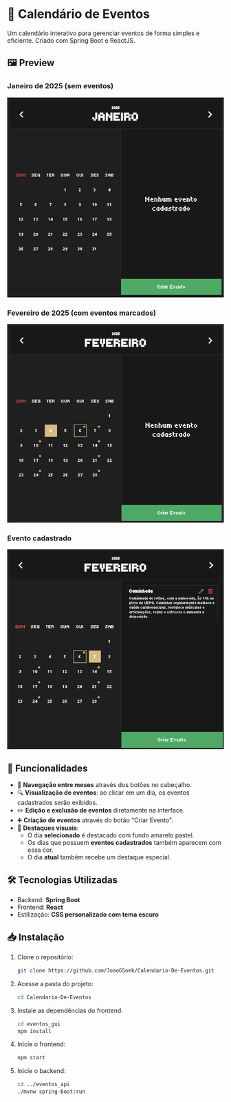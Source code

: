 # 📅 Calendário de Eventos

Um calendário interativo para gerenciar eventos de forma simples e eficiente.
Criado com Spring Boot e ReactJS.

## 🖼️ Preview

### Janeiro de 2025 (sem eventos)
![Janeiro](clean-calendar.png)

### Fevereiro de 2025 (com eventos marcados)
![Fevereiro](populated-calendar.png)

### Evento cadastrado
![Evento](show-event-in-calendar.png)

## 🚀 Funcionalidades

- 📆 **Navegação entre meses** através dos botões no cabeçalho.
- 🔍 **Visualização de eventos**: ao clicar em um dia, os eventos cadastrados serão exibidos.
- ✏️ **Edição e exclusão de eventos** diretamente na interface.
- ➕ **Criação de eventos** através do botão "Criar Evento".
- 🎨 **Destaques visuais**:
  - O dia **selecionado** é destacado com fundo amarelo pastel.
  - Os dias que possuem **eventos cadastrados** também aparecem com essa cor.
  - O dia **atual** também recebe um destaque especial.

## 🛠️ Tecnologias Utilizadas

- Backend: **Spring Boot**
- Frontend: **React**
- Estilização: **CSS personalizado com tema escuro**

## 📥 Instalação

1. Clone o repositório:
   ```sh
   git clone https://github.com/JoaoGSoek/Calendario-De-Eventos.git

2. Acesse a pasta do projeto:
	```sh
	cd Calendario-De-Eventos

3. Instale as dependências do frontend:
	```sh
	cd eventos_gui
	npm install

4. Inicie o frontend:
	```sh
	npm start

5. Inicie o backend:
	```sh
	cd ../eventos_api
	./mvnw spring-boot:run




